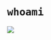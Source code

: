 # `whoami`

![](https://github-readme-stats.vercel.app/api?username=doonga&show_icons=true&hide_title=true&theme=solarized-dark&count_private=true&hide=stars)

